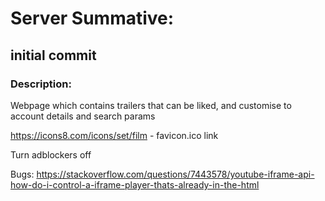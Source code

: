 # Server Summative:

## initial commit

### Description:
Webpage which contains trailers that can be liked, and customise to account details and search params

https://icons8.com/icons/set/film - favicon.ico link

Turn adblockers off

Bugs: https://stackoverflow.com/questions/7443578/youtube-iframe-api-how-do-i-control-a-iframe-player-thats-already-in-the-html